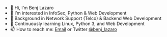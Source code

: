 - 👋 Hi, I’m Benj Lazaro
- 👀 I’m interested in InfoSec, Python & Web Development
- 🌱 Background in Network Support (Telco) & Backend Web Development
- 💞️ Continuously learning Linux, Python 3, and Web Development
- 📫 How to reach me: <a href="mailto: benjie.work@gmail.com">Email</a> or Twitter <a href="https://twitter.com/benj_lazaro">@benj_lazaro</a>

<!---
benj-lazaro/benj-lazaro is a ✨ special ✨ repository because its `README.md` (this file) appears on your GitHub profile.
You can click the Preview link to take a look at your changes.
--->

